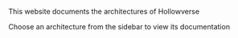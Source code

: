 This website documents the architectures of Hollowverse

Choose an architecture from the sidebar to view its documentation
